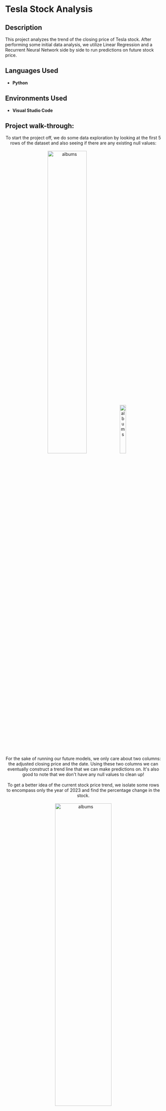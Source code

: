 <h1>Tesla Stock Analysis</h1>

<h2>Description</h2>
This project analyzes the trend of the closing price of Tesla stock. After performing some initial data analysis, we utilize Linear Regression and a Recurrent Neural Network side by side to run predictions on future stock price.
<br />


<h2>Languages Used</h2>

- <b>Python</b> 

<h2>Environments Used </h2>

- <b>Visual Studio Code</b>

<h2>Project walk-through:</h2>

<p align="center">
To start the project off, we do some data exploration by looking at the first 5 rows of the dataset and also seeing if there are any existing null values:
<br/>
<br/>
<img src="https://i.imgur.com/oOcvFM2.png" height="50%" width="50%" alt="albums"/> <img src="https://i.imgur.com/9V5oALC.png" height="20%" width="20%" alt="albums"/>
<br/>
For the sake of running our future models, we only care about two columns: the adjusted closing price and the date. Using these two columns we can eventually construct a trend line that we can make predictions on. It's also good to note that we don't have any null values to clean up!
<br/>
<br/>
To get a better idea of the current stock price trend, we isolate some rows to encompass only the year of 2023 and find the percentage change in the stock.
<br/>
<br/>
<img src="https://i.imgur.com/wS23wz2.png" height="50%" width="60%" alt="albums"/>
<br/>
Upon first glance, we can see there to be positive linear trend in the stock prices. After performing a quick percentage change calculation, we can confirm this for ourselves:
<br/>
<br/>
<img src="https://i.imgur.com/DwDm1bs.png" height="40%" width="50%" alt="albums"/>
<br/>
<br/>
It's no easy task trying to accurately predict the movement of the market, but perhaps with the aresenal of machine learning and statistical methods on our side we can attempt to formulate some idea of the kind of prices we expect to see. To further this endeavor we'll be employing a technical indicator, namely the exponential moving average (EMA). Technical indicators are mathematical calculations commonly used by traders to predict future stock price based on factors such as historical price, volume, etc. The one we'll be using, EMA-12, places a greater emphasis and weight on more recent data points.
<br/>
<br/>
Let's take a look at the result of the EMA averages being added alongside our current stock price trend:
<br/>
<br/>
<img src="https://i.imgur.com/CwFULFZ.png" height="40%" width="50%" alt="albums"/>


